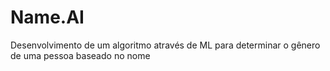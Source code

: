 # Name.AI
Desenvolvimento de um algoritmo através de ML para determinar o gênero de uma pessoa baseado no nome
